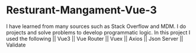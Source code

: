 # Resturant-Mangament-Vue-3
I have learned from many sources such as Stack Overflow and MDM. I do projects and solve problems to develop programmatic logic. In this project I used the following || Vue3 || Vue Router || Vuex || Axios || Json Server || Validate
